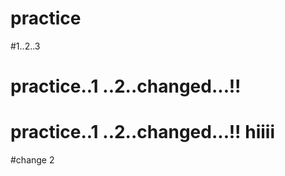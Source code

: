 
# practice
#1..2..3
# practice..1 ..2..changed...!!

# practice..1 ..2..changed...!! hiiii
#change 2

